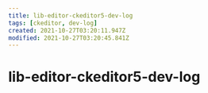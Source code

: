 ```yaml
---
title: lib-editor-ckeditor5-dev-log
tags: [ckeditor, dev-log]
created: 2021-10-27T03:20:11.947Z
modified: 2021-10-27T03:20:45.841Z
---
```


# lib-editor-ckeditor5-dev-log
